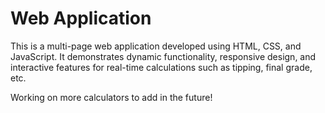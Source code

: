 # Web Application

This is a multi-page web application developed using HTML, CSS, and JavaScript. It demonstrates dynamic functionality, responsive design, and interactive features for real-time calculations such as tipping, final grade, etc.

Working on more calculators to add in the future!
